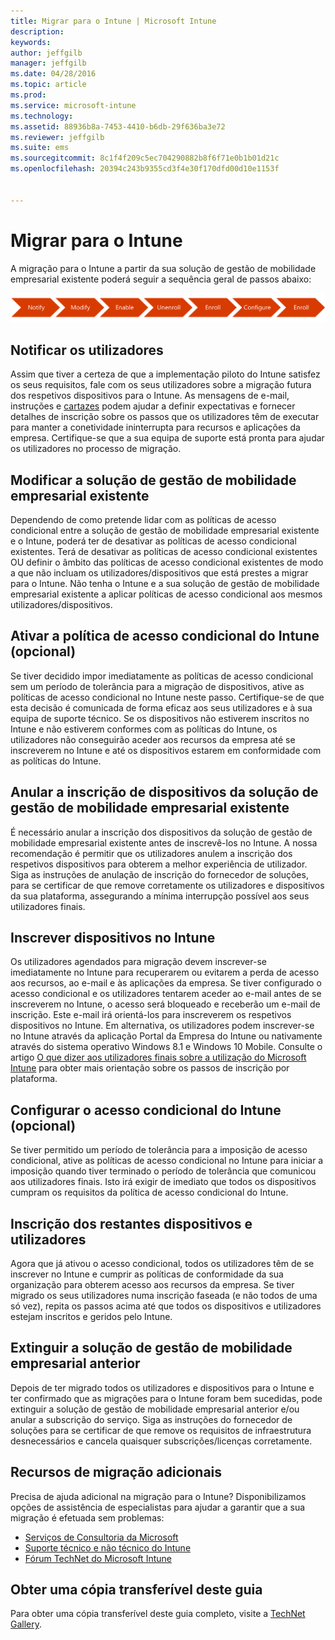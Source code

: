 ```yaml
---
title: Migrar para o Intune | Microsoft Intune
description: 
keywords: 
author: jeffgilb
manager: jeffgilb
ms.date: 04/28/2016
ms.topic: article
ms.prod: 
ms.service: microsoft-intune
ms.technology: 
ms.assetid: 88936b8a-7453-4410-b6db-29f636ba3e72
ms.reviewer: jeffgilb
ms.suite: ems
ms.sourcegitcommit: 8c1f4f209c5ec704290882b8f6f71e0b1b01d21c
ms.openlocfilehash: 20394c243b9355cd3f4e30f170dfd00d10e1153f


---
```


# Migrar para o Intune


A migração para o Intune a partir da sua solução de gestão de mobilidade empresarial existente poderá seguir a sequência geral de passos abaixo:

![Passos de migração para o Intune](./media/migrate-intune-steps.png)

## Notificar os utilizadores

Assim que tiver a certeza de que a implementação piloto do Intune satisfez os seus requisitos, fale com os seus utilizadores sobre a migração futura dos respetivos dispositivos para o Intune. As mensagens de e-mail, instruções e [cartazes](https://gallery.technet.microsoft.com/Intune-End-User-Enrollment-3a0c9b0c?WT.mc_id=Blog_Intune_General_PCIT) podem ajudar a definir expectativas e fornecer detalhes de inscrição sobre os passos que os utilizadores têm de executar para manter a conetividade ininterrupta para recursos e aplicações da empresa. Certifique-se que a sua equipa de suporte está pronta para ajudar os utilizadores no processo de migração.

## Modificar a solução de gestão de mobilidade empresarial existente

Dependendo de como pretende lidar com as políticas de acesso condicional entre a solução de gestão de mobilidade empresarial existente e o Intune, poderá ter de desativar as políticas de acesso condicional existentes. Terá de desativar as políticas de acesso condicional existentes OU definir o âmbito das políticas de acesso condicional existentes de modo a que não incluam os utilizadores/dispositivos que está prestes a migrar para o Intune.  Não tenha o Intune e a sua solução de gestão de mobilidade empresarial existente a aplicar políticas de acesso condicional aos mesmos utilizadores/dispositivos.

## Ativar a política de acesso condicional do Intune (opcional)

Se tiver decidido impor imediatamente as políticas de acesso condicional sem um período de tolerância para a migração de dispositivos, ative as políticas de acesso condicional no Intune neste passo.  Certifique-se de que esta decisão é comunicada de forma eficaz aos seus utilizadores e à sua equipa de suporte técnico.  Se os dispositivos não estiverem inscritos no Intune e não estiverem conformes com as políticas do Intune, os utilizadores não conseguirão aceder aos recursos da empresa até se inscreverem no Intune e até os dispositivos estarem em conformidade com as políticas do Intune.

## Anular a inscrição de dispositivos da solução de gestão de mobilidade empresarial existente

É necessário anular a inscrição dos dispositivos da solução de gestão de mobilidade empresarial existente antes de inscrevê-los no Intune. A nossa recomendação é permitir que os utilizadores anulem a inscrição dos respetivos dispositivos para obterem a melhor experiência de utilizador.  Siga as instruções de anulação de inscrição do fornecedor de soluções, para se certificar de que remove corretamente os utilizadores e dispositivos da sua plataforma, assegurando a mínima interrupção possível aos seus utilizadores finais.

## Inscrever dispositivos no Intune

Os utilizadores agendados para migração devem inscrever-se imediatamente no Intune para recuperarem ou evitarem a perda de acesso aos recursos, ao e-mail e às aplicações da empresa. Se tiver configurado o acesso condicional e os utilizadores tentarem aceder ao e-mail antes de se inscreverem no Intune, o acesso será bloqueado e receberão um e-mail de inscrição. Este e-mail irá orientá-los para inscreverem os respetivos dispositivos no Intune.  Em alternativa, os utilizadores podem inscrever-se no Intune através da aplicação Portal da Empresa do Intune ou nativamente através do sistema operativo Windows 8.1 e Windows 10 Mobile. Consulte o artigo [O que dizer aos utilizadores finais sobre a utilização do Microsoft Intune](what-to-tell-your-end-users-about-using-microsoft-intune.md) para obter mais orientação sobre os passos de inscrição por plataforma.

## Configurar o acesso condicional do Intune (opcional)

Se tiver permitido um período de tolerância para a imposição de acesso condicional, ative as políticas de acesso condicional no Intune para iniciar a imposição quando tiver terminado o período de tolerância que comunicou aos utilizadores finais. Isto irá exigir de imediato que todos os dispositivos cumpram os requisitos da política de acesso condicional do Intune.

## Inscrição dos restantes dispositivos e utilizadores

Agora que já ativou o acesso condicional, todos os utilizadores têm de se inscrever no Intune e cumprir as políticas de conformidade da sua organização para obterem acesso aos recursos da empresa. Se tiver migrado os seus utilizadores numa inscrição faseada (e não todos de uma só vez), repita os passos acima até que todos os dispositivos e utilizadores estejam inscritos e geridos pelo Intune.

## Extinguir a solução de gestão de mobilidade empresarial anterior

Depois de ter migrado todos os utilizadores e dispositivos para o Intune e ter confirmado que as migrações para o Intune foram bem sucedidas, pode extinguir a solução de gestão de mobilidade empresarial anterior e/ou anular a subscrição do serviço. Siga as instruções do fornecedor de soluções para se certificar de que remove os requisitos de infraestrutura desnecessários e cancela quaisquer subscrições/licenças corretamente.

## Recursos de migração adicionais

Precisa de ajuda adicional na migração para o Intune? Disponibilizamos opções de assistência de especialistas para ajudar a garantir que a sua migração é efetuada sem problemas:

<!--- - [Microsoft Intune Onboarding](/em/solutions/fasttrack-center-benefit-for-enterprise-mobility-suite-ems)--->
- [Serviços de Consultoria da Microsoft](https://www.microsoft.com/en-us/microsoftservices/default.aspx)
- [Suporte técnico e não técnico do Intune](/intune/troubleshoot/how-to-get-support-for-microsoft-intune)
- [Fórum TechNet do Microsoft Intune](https://social.technet.microsoft.com/Forums/en-US/home?forum=microsoftintuneprod)

## Obter uma cópia transferível deste guia

Para obter uma cópia transferível deste guia completo, visite a [TechNet Gallery](https://gallery.technet.microsoft.com/Migrating-to-Intune-ea439387).



<!--HONumber=Jun16_HO4-->


